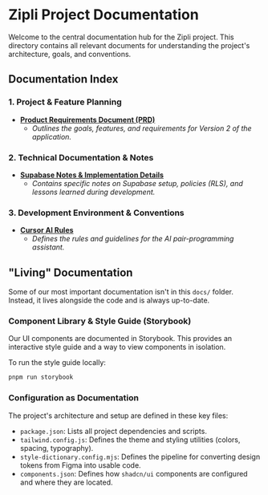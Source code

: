 # Zipli Project Documentation

Welcome to the central documentation hub for the Zipli project. This directory contains all relevant documents for understanding the project's architecture, goals, and conventions.

## Documentation Index

### 1. Project & Feature Planning
- [**Product Requirements Document (PRD)**](./product_requirements.md)
  - _Outlines the goals, features, and requirements for Version 2 of the application._

### 2. Technical Documentation & Notes
- [**Supabase Notes & Implementation Details**](./supabase_notes.md)
  - _Contains specific notes on Supabase setup, policies (RLS), and lessons learned during development._

### 3. Development Environment & Conventions
- [**Cursor AI Rules**](./cursor_rules.md)
  - _Defines the rules and guidelines for the AI pair-programming assistant._

## "Living" Documentation

Some of our most important documentation isn't in this `docs/` folder. Instead, it lives alongside the code and is always up-to-date.

### Component Library & Style Guide (Storybook)
Our UI components are documented in Storybook. This provides an interactive style guide and a way to view components in isolation.

To run the style guide locally:
```bash
pnpm run storybook
```

### Configuration as Documentation
The project's architecture and setup are defined in these key files:
- `package.json`: Lists all project dependencies and scripts.
- `tailwind.config.js`: Defines the theme and styling utilities (colors, spacing, typography).
- `style-dictionary.config.mjs`: Defines the pipeline for converting design tokens from Figma into usable code.
- `components.json`: Defines how `shadcn/ui` components are configured and where they are located. 